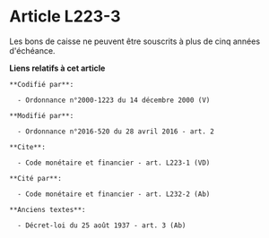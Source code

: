 # Article L223-3

Les bons de caisse ne peuvent être souscrits à plus de cinq années d'échéance.

**Liens relatifs à cet article**

	**Codifié par**:

	  - Ordonnance n°2000-1223 du 14 décembre 2000 (V)

	**Modifié par**:

	  - Ordonnance n°2016-520 du 28 avril 2016 - art. 2

	**Cite**:

	  - Code monétaire et financier - art. L223-1 (VD)

	**Cité par**:

	  - Code monétaire et financier - art. L232-2 (Ab)

	**Anciens textes**:

	  - Décret-loi du 25 août 1937 - art. 3 (Ab)
